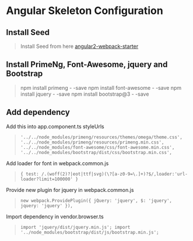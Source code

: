 # Angular Skeleton Configuration #

## Install Seed ##

> Install Seed from here [angular2-webpack-starter](https://github.com/AngularClass/angular2-webpack-starter)

## Install PrimeNg, Font-Awesome, jquery and Bootstrap ##

> npm install primeng - -save
> npm install font-awesome - -save
> npm install jquery - -save
> npm install bootstrap@3 - -save

## Add dependency ##

Add this into app.component.ts styleUrls
> `'../../node_modules/primeng/resources/themes/omega/theme.css',
    '../../node_modules/primeng/resources/primeng.min.css',
    '../../node_modules/font-awesome/css/font-awesome.min.css',
    '../../node_modules/bootstrap/dist/css/bootstrap.min.css',`

Add loader for font in webpack.common.js
> `{ test: /.(woff(2)?|eot|ttf|svg)(\?[a-z0-9=\.]+)?$/,loader:'url-loader?limit=100000' }`

Provide new plugin for jquery in webpack.common.js

> `new webpack.ProvidePlugin({
        jQuery: 'jquery',
        $: 'jquery',
        jquery: 'jquery'
      }),`

Import dependency in vendor.browser.ts
> `import 'jquery/dist/jquery.min.js';
	import '../node_modules/bootstrap/dist/js/bootstrap.min.js';`
